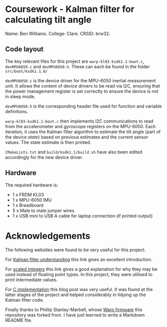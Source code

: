 # Coursework - Kalman filter for calculating tilt angle
Name: Ben Williams. College: Clare. CRSID: brw32.

## Code layout
The key relevant files for this project are `warp-kl03-ksdk1.1-boot.c`, `devMPU6050.c` and `devMPU6050.h`. These can each be found in the folder `src/boot/ksdk1.1.0/`

`devMPU6050.c` is the device driver for the MPU-6050 inertial measurement unit. It allows the content of device drivers to be read via I2C, ensuring that the power management register is set correctly to ensure the device is not in sleep mode.

`devMPU6050.h` is the corresponding header file used for function and variable definitions.

`warp-kl03-ksdk1.1-boot.c` then implements I2C communications to read from the accelerometer and gyroscope registers on the MPU-6050. Each iteration, it uses the Kalman filter algorithm to estimate the tilt angle (part of the device *state*) based on previous estimates and the current sensor values. The state estimate is then printed.

`CMakeLists.txt` and `build/ksdk1.1/build.sh` have also been edited accordingly for the new device driver.

## Hardware
The required hardware is:
* 1 x FRDM KL03
* 1 x MPU-6050 IMU
* 1 x Breadboard
* 5 x Male to male jumper wires
* 1 x USB mini to USB A cable for laptop connection (if printed output)

# Acknowledgements
The following websites were found to be very useful for this project:

For [Kalman filter understanding](http://robotsforroboticists.com/kalman-filtering) this link gives an excellent introduction.

For [scaled integers](http://microchipdeveloper.com/c:scaled-integers) this link gives a good explanation for why they may be used instead of floating point types. In this project, they were utilised to print intermediate values.

For [C implementation](http://blog.tkjelectronics.dk/2012/09/a-practical-approach-to-kalman-filter-and-how-to-implement-it/) this blog post was very useful. It was found at the latter stages of the project and helped considerably in tidying up the Kalman filter code.

Finally thanks to Phillip Stanley-Marbell, whose [Warp firmware](https://github.com/physical-computation/Warp-firmware) this repository was forked from. I have just learned to write a Markdown README file.
